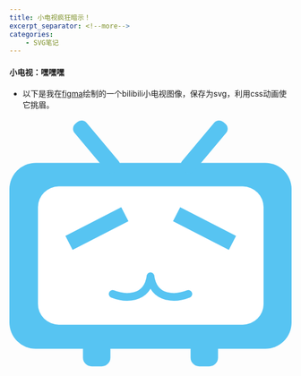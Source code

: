 ```yaml
---
title: 小电视疯狂暗示！
excerpt_separator: <!--more-->
categories:
    - SVG笔记
---
```

#### 小电视：嘿嘿嘿
 - 以下是我在[figma](https://www.figma.com/)绘制的一个bilibili小电视图像，保存为svg，利用css动画使它挑眉。
<!--more-->

<style>
  #eyes{
    animation: move 150ms easa 0s infinite alternate
  }
  @keyframes move{
         0%{transform: translateY(-25px);   
         100%{transform: translateY(-25px); }


  }
</style>





<div>



<svg width="514" height="453" viewBox="0 0 514 453" fill="none" xmlns="http://www.w3.org/2000/svg">
<rect y="82" width="514" height="339" rx="48" fill="#57C4F2"/>
<rect x="52" y="125" width="411" height="252" rx="38" fill="white"/>
<g id='eyes' >
    <rect x="102" y="215.25" width="114.365" height="28.6572" transform="rotate(-27.1856 102 215.25)" fill="#57C4F2"/>
    <rect width="114.365" height="28.6572" transform="matrix(-0.889531 -0.456874 -0.456874 0.889531 412.824 215.25)" fill="#57C4F2"/>
</g>
<rect x="307" y="87.6078" width="114.365" height="28.6572" rx="12" transform="rotate(-49.9992 307 87.6078)" fill="#57C4F2"/>
<rect width="114.365" height="28.6572" rx="12" transform="matrix(-0.642798 -0.766035 -0.766035 0.642798 206.466 87.6078)" fill="#57C4F2"/>
<rect x="134" y="406" width="50" height="47" rx="16" fill="#57C4F2"/>
<path d="M188 321C208.333 329 250.6 333.8 257 289" stroke="#57C4F2" stroke-width="14" stroke-linecap="round"/>
<path d="M326 321C305.667 329 263.4 333.8 257 289" stroke="#57C4F2" stroke-width="14" stroke-linecap="round"/>
<rect x="330" y="406" width="50" height="47" rx="16" fill="#57C4F2"/>
</svg>
</div>